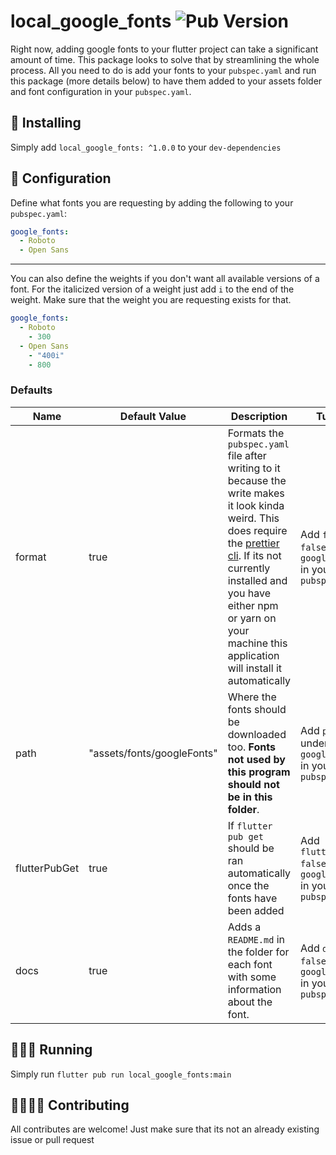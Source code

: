 # local_google_fonts ![Pub Version](https://img.shields.io/pub/v/local_google_fonts)

Right now, adding google fonts to your flutter project can take a significant amount of time. This package looks to solve that by streamlining the whole process. All you need to do is add your fonts to your `pubspec.yaml` and run this package (more details below) to have them added to your assets folder and font configuration in your `pubspec.yaml`.

## 🚀 Installing

Simply add `local_google_fonts: ^1.0.0` to your `dev-dependencies`

## 🧾 Configuration

Define what fonts you are requesting by adding the following to your `pubspec.yaml`:

```yaml
google_fonts:
  - Roboto
  - Open Sans
```

---

You can also define the weights if you don't want all available versions of a font. For the italicized version of a weight just add `i` to the end of the weight. Make sure that the weight you are requesting exists for that.

```yaml
google_fonts:
  - Roboto
    - 300
  - Open Sans
    - "400i"
    - 800
```

### Defaults

| Name          | Default Value              | Description                                                                                                                                                                                                                                                                                | Turn Off                                                               |
| ------------- | -------------------------- | ------------------------------------------------------------------------------------------------------------------------------------------------------------------------------------------------------------------------------------------------------------------------------------------ | ---------------------------------------------------------------------- |
| format        | true                       | Formats the `pubspec.yaml` file after writing to it because the write makes it look kinda weird. This does require the [prettier cli](https://prettier.io/). If its not currently installed and you have either npm or yarn on your machine this application will install it automatically | Add `format: false` under `google_fonts` in your `pubspec.yaml`        |
| path          | "assets/fonts/googleFonts" | Where the fonts should be downloaded too. **Fonts not used by this program should not be in this folder**.                                                                                                                                                                                 | Add `path:  ""` under `google_fonts` in your `pubspec.yaml`            |
| flutterPubGet | true                       | If `flutter pub get` should be ran automatically once the fonts have been added                                                                                                                                                                                                            | Add `flutterPubGet: false` under `google_fonts` in your `pubspec.yaml` |
| docs          | true                       | Adds a `README.md` in the folder for each font with some information about the font.                                                                                                                                                                                                       | Add `docs: false` under `google_fonts` in your `pubspec.yaml`          |

## 🏃🏼‍♂️ Running

Simply run `flutter pub run local_google_fonts:main`

## 🙋‍♀️🙋‍♂️ Contributing

All contributes are welcome! Just make sure that its not an already existing issue or pull request
